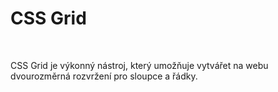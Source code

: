 # CSS Grid

<br>

CSS Grid je výkonný nástroj, který umožňuje vytvářet na webu dvourozměrná rozvržení pro sloupce a řádky. 



